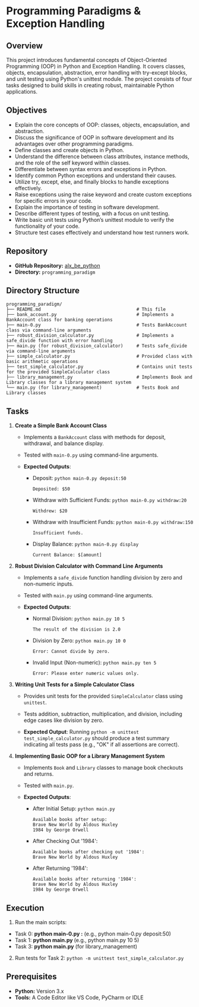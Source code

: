 # Programming Paradigms & Exception Handling

## Overview

This project introduces fundamental concepts of Object-Oriented Programming (OOP) in Python and Exception Handling. It covers classes, objects, encapsulation, abstraction, error handling with try-except blocks, and unit testing using Python's unittest module. The project consists of four tasks designed to build skills in creating robust, maintainable Python applications.

## Objectives
- Explain the core concepts of OOP: classes, objects, encapsulation, and abstraction.
- Discuss the significance of OOP in software development and its advantages over other programming paradigms.
- Define classes and create objects in Python.
- Understand the difference between class attributes, instance methods, and the role of the self keyword within classes.
- Differentiate between syntax errors and exceptions in Python.
- Identify common Python exceptions and understand their causes.
- Utilize try, except, else, and finally blocks to handle exceptions effectively.
- Raise exceptions using the raise keyword and create custom exceptions for specific errors in your code.
- Explain the importance of testing in software development.
- Describe different types of testing, with a focus on unit testing.
- Write basic unit tests using Python’s unittest module to verify the functionality of your code.
- Structure test cases effectively and understand how test runners work.

## Repository
- **GitHub Repository:** [alx_be_python](https://github.com/BunnyeNyash/alx_be_python.git)
- **Directory:** `programming_paradigm`

## Directory Structure
```
programming_paradigm/
├── README.md                                    # This file
├── bank_account.py                              # Implements a BankAccount class for banking operations
├── main-0.py                                    # Tests BankAccount class via command-line arguments
├── robust_division_calculator.py                # Implements a safe_divide function with error handling
├── main.py (for robust_division_calculator)     # Tests safe_divide via command-line arguments
├── simple_calculator.py                         # Provided class with basic arithmetic operations
├── test_simple_calculator.py                    # Contains unit tests for the provided SimpleCalculator class
├── library_management.py                        # Implements Book and Library classes for a library management system
└── main.py (for library_management)             # Tests Book and Library classes
```

## Tasks
1. **Create a Simple Bank Account Class**
   - Implements a `BankAccount` class with methods for deposit, withdrawal, and balance display.
   - Tested with `main-0.py` using command-line arguments.
     
   - **Expected Outputs**:
     - Deposit: `python main-0.py deposit:50`
       ```
       Deposited: $50
       ```
     - Withdraw with Sufficient Funds: `python main-0.py withdraw:20`
       ```
       Withdrew: $20
       ```
     - Withdraw with Insufficient Funds: `python main-0.py withdraw:150`
       ```
       Insufficient funds.
       ```
     - Display Balance: `python main-0.py display`
       ```
       Current Balance: $[amount]
       ```

2. **Robust Division Calculator with Command Line Arguments**
   - Implements a `safe_divide` function handling division by zero and non-numeric inputs.
   - Tested with `main.py` using command-line arguments.
     
   - **Expected Outputs**:
     - Normal Division: `python main.py 10 5`
       ```
       The result of the division is 2.0
       ```
     - Division by Zero: `python main.py 10 0`
       ```
       Error: Cannot divide by zero.
       ```
     - Invalid Input (Non-numeric): `python main.py ten 5`
       ```
       Error: Please enter numeric values only.
       ```

3. **Writing Unit Tests for a Simple Calculator Class**
   - Provides unit tests for the provided `SimpleCalculator` class using `unittest`.
   - Tests addition, subtraction, multiplication, and division, including edge cases like division by zero.
     
   - **Expected Output**: Running `python -m unittest test_simple_calculator.py` should produce a test summary indicating all tests pass (e.g., "OK" if all assertions are correct).

4. **Implementing Basic OOP for a Library Management System**
   - Implements `Book` and `Library` classes to manage book checkouts and returns.
   - Tested with `main.py`.
     
   - **Expected Outputs**:
     - After Initial Setup: `python main.py`
       ```
       Available books after setup:
       Brave New World by Aldous Huxley
       1984 by George Orwell
       ```
     - After Checking Out '1984':
       ```
       Available books after checking out '1984':
       Brave New World by Aldous Huxley
       ```
     - After Returning '1984':
       ```
       Available books after returning '1984':
       Brave New World by Aldous Huxley
       1984 by George Orwell
       ```

## Execution
1. Run the main scripts:

- Task 0: **python main-0.py <command>:<amount>** (e.g., python main-0.py deposit:50)
- Task 1: **python main.py <numerator> <denominator>** (e.g., python main.py 10 5)
- Task 3: **python main.py** (for library_management)
  
2. Run tests for Task 2: `python -m unittest test_simple_calculator.py`

## Prerequisites
- **Python:** Version 3.x
- **Tools:** A Code Editor like VS Code, PyCharm or IDLE
